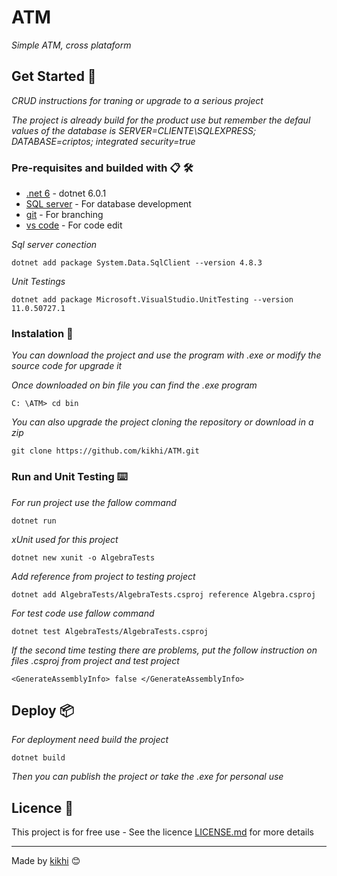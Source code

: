 # ATM

_Simple ATM, cross plataform_

## Get Started 🚀

_CRUD instructions for traning or upgrade to a serious project_

_The project is already build for the product use but remember the defaul values of the database is SERVER=CLIENTE\SQLEXPRESS; DATABASE=criptos; integrated security=true_

### Pre-requisites and builded with 📋 🛠️

* [.net 6](https://dotnet.microsoft.com/en-us/download) - dotnet 6.0.1
* [SQL server](https://www.microsoft.com/es-mx/sql-server/sql-server-downloads) - For database development
* [git](https://git-scm.com/) - For branching
* [vs code](https://code.visualstudio.com/) - For code edit

_Sql server conection_

```
dotnet add package System.Data.SqlClient --version 4.8.3
```

_Unit Testings_
```
dotnet add package Microsoft.VisualStudio.UnitTesting --version 11.0.50727.1
```

### Instalation 🔧

_You can download the project and use the program with .exe or modify the source code for upgrade it_

_Once downloaded on bin file you can find the .exe program_

```
C: \ATM> cd bin 
```

_You can also upgrade the project cloning the repository or download in a zip_
```
git clone https://github.com/kikhi/ATM.git
```

### Run and Unit Testing ⌨️

_For run project use the fallow command_
```
dotnet run
```

_xUnit used for this project_
```
dotnet new xunit -o AlgebraTests
```

_Add reference from project to testing project_
```
dotnet add AlgebraTests/AlgebraTests.csproj reference Algebra.csproj
```

_For test code use fallow command_
```
dotnet test AlgebraTests/AlgebraTests.csproj
```

_If the second time testing there are problems, put the follow instruction on files .csproj from project and test project_
```
<GenerateAssemblyInfo> false </GenerateAssemblyInfo>
```

## Deploy 📦

_For deployment need build the project_

```
dotnet build
```

_Then you can publish the project or take the .exe for personal use_

## Licence 📄

This project is for free use - See the licence [LICENSE.md](LICENSE.md) for more details


---
Made by [kikhi](https://github.com/kikhi) 😊